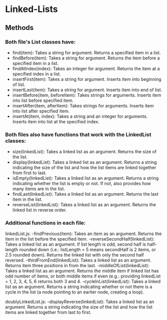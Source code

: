 # Linked-Lists

## Methods

### Both file's List classes have:
- find(item): Takes a string for argument. Returns a specified item in a list. 
- findBefore(item): Takes a string for argument. Returns the item before a specified item in a list.
- findAtIndex(index): Takes an integer for argument. Returns the item at a specified index in a list.
- insertFirst(item): Takes a string for argument. Inserts item into beginning of list.
- insertLast(item): Takes a string for argument. Inserts item into end of list.
- insertBefore(item, beforeItem): Takes strings for arguments. Inserts item into list before specified item.
- insertAfter(item, afterItem): Takes strings for arguments. Inserts item into list after specified item.
- insertAt(item, index): Takes a string and an integer for arguments. Inserts item into list at the specified index.

### Both files also have functions that work with the LinkedList classes:
- size(linkedList): Takes a linked list as an argument. Returns the size of the list.
- display(linkedList): Takes a linked list as an argument. Returns a string indicating the size of the list and how the list items are linked together from first to last.
- isEmpty(linkedList): Takes a linked list as an argument. Returns a string indicating whether the list is empty or not. If not, also provides how many items are in the list.
- findLast(linkedList): Takes a linked list as an argument. Returns the last item in the list.
- reverseList(linkedList): Takes a linked list as an argument. Returns the linked list in reverse order.

### Additional functions in each file:
linkedList.js:
-findPrevious(item): Takes an item as an argument. Returns the item in the list before the specified item.
-reverseSecondHalf(linkedList): Takes a linked list as an argument. If list length is odd, second half is half-length rounded down (i.e.: listLength = 5 means secondHalf is 2 items, or 2.5 rounded down). Returns the linked list with only the second half reversed.
-thirdFromEnd(linkedList): Takes a linked list as an argument. Returns item three positions in from the last.
-middleOfList(linkedList): Takes a linked list as an argument. Returns the middle item if linked list has odd number of items, or both middle items if even (e.g.: providing linkedList = 1, 2, 3, 4, 5, 6 returns both 3 and 4.
-cycleInList(linkedList): Takes a linked list as an argument. Returns a string indicating whether or not there is a cycle in the list (a node pointing to an earlier node, creating a loop).

doublyLinkedList.js:
-displayReverse(linkedList): Takes a linked list as an argument. Returns a string indicating the size of the list and how the list items are linked together from last to first.
